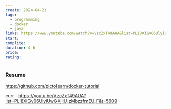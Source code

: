 ```yaml
---
create: 2024-04-21
tags:
  - programming
  - docker
  - java
links: https://www.youtube.com/watch?v=VzcZxT49AUA&list=PLI8XiGv06UlyiUwGXjiiU_zMbzzfmEU_F
start: 
complite: 
duration: 4 h
price: 
rating:
---
```

### Resume

https://github.com/pictolearn/docker-tutorial

curr - https://youtu.be/VzcZxT49AUA?list=PLI8XiGv06UlyiUwGXjiiU_zMbzzfmEU_F&t=5609